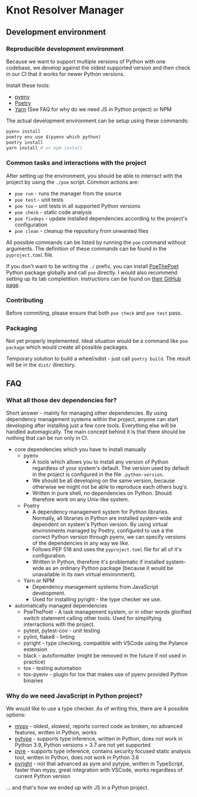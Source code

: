 # Knot Resolver Manager

## Development environment

### Reproducible development environment

Because we want to support multiple versions of Python with one codebase, we develop against the oldest supported version and then check in our CI that it works for newer Python versions.

Install these tools:
* [pyenv](https://github.com/pyenv/pyenv#installation)
* [Poetry](https://python-poetry.org/docs/#installation)
* [Yarn](https://yarnpkg.com/) (See FAQ for why do we need JS in Python project) or NPM

The actual development environment can be setup using these commands:

```sh
pyenv install
poetry env use $(pyenv which python)
poetry install
yarn install # or npm install
```

### Common tasks and interactions with the project

After setting up the environment, you should be able to interract with the project by using the `./poe` script. Common actions are:

* `poe run` - runs the manager from the source
* `poe test` - unit tests
* `poe tox` - unit tests in all supported Python versions
* `poe check` - static code analysis
* `poe fixdeps` - update installed dependencies according to the project's configuration
* `poe clean` - cleanup the repository from unwanted files

All possible commands can be listed by running the `poe` command without arguments. The definition of these commands can be found in the `pyproject.toml` file.

If you don't want to be writing the `./` prefix, you can install [PoeThePoet](https://github.com/nat-n/poethepoet) Python package globally and call `poe` directly. I would also recommend setting up its tab completition. Instructions can be found on [their GitHub page](https://github.com/nat-n/poethepoet#enable-tab-completion-for-your-shell).

### Contributing

Before commiting, please ensure that both `poe check` and `poe test` pass.

### Packaging

Not yet properly implemented. Ideal situation would be a command like `poe package` which would create all possible packages.

Temporary solution to build a wheel/sdist - just call `poetry build`. The result will be in the `dist/` directory.

## FAQ

### What all those dev dependencies for?

Short answer - mainly for managing other dependencies. By using dependency management systems within the project, anyone can start developing after installing just a few core tools. Everything else will be handled automagically. The main concept behind it is that there should be nothing that can be run only in CI.

* core dependencies which you have to install manually
  * pyenv
    * A tools which allows you to install any version of Python regardless of your system's default. The version used by default in the project is configured in the file `.python-version`.
    * We should be all developing on the same version, because otherwise we might not be able to reproduce each others bug's.
    * Written in pure shell, no dependencies on Python. Should therefore work on any Unix-like system.
  * Poetry
    * A dependency management system for Python libraries. Normally, all libraries in Python are installed system-wide and dependent on system's Python version. By using virtual environments managed by Poetry, configured to use a the correct Python version through pyenv, we can specify versions of the dependencies in any way we like.
    * Follows PEP 518 and uses the `pyproject.toml` file for all of it's configuration.
    * Written in Python, therefore it's problematic if installed system-wide as an ordinary Python package (because it would be unavailable in its own virtual environment).
  * Yarn or NPM
    * Dependency management systems from JavaScript development.
    * Used for installing pyright - the type checker we use.
* automatically managed dependencies
  * PoeThePoet - A task management system, or in other words glorified switch statement calling other tools. Used for simplifying interractions with the project.
  * pytest, pytest-cov - unit testing
  * pylint, flake8 - linting
  * pyright - type checking, compatible with VSCode using the Pylance extension
  * black - autoformatter (might be removed in the future if not used in practice)
  * tox - testing automation
  * tox-pyenv - plugin for tox that makes use of pyenv provided Python binaries

### Why do we need JavaScript in Python project?

We would like to use a type checker. As of writing this, there are 4 possible options:

* [mypy](http://mypy-lang.org/) - oldest, slowest, reports correct code as broken, no advanced features, written in Python, works
* [pytype](https://github.com/google/pytype) - supports type inference, written in Python, does not work in Python 3.9, Python versions > 3.7 are not yet supported
* [pyre](https://pyre-check.org/) - supports type inference, contains security focused static analysis tool, written in Python, does not work in Python 3.6
* [pyright](https://github.com/Microsoft/pyright) - not that advanced as pyre and pytype, written in TypeScript, faster than mypy, great integration with VSCode, works regardless of current Python version

... and that's how we ended up with JS in a Python project.